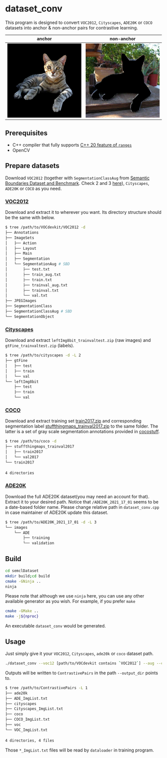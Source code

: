 # dataset_conv

This program is designed to convert `VOC2012`, `Cityscapes`, `ADE20K` or `COCO` datasets into anchor & non-anchor pairs for contrastive learning.

|anchor|non-anchor|
|:-:|:-:|
|![plane](/img4readme/2007_003778_anchor0.jpg)|![non-plane](/img4readme/2007_003778_Nanchor0.jpg)|

## Prerequisites

- C++ compiler that fully supports [C++ 20 feature of `ranges`](https://en.cppreference.com/w/cpp/20)
- OpenCV

## Prepare datasets

Download `VOC2012` (together with `SegmentationClassAug` from [Semantic Boundaries Dataset and Benchmark](http://home.bharathh.info/pubs/codes/SBD/download.html). Check 2 and 3 [here](https://github.com/kazuto1011/deeplab-pytorch/blob/master/data/datasets/voc12/README.md)), `Cityscapes`, `ADE20K` or `COCO` as you need.

### [VOC2012](http://host.robots.ox.ac.uk/pascal/VOC/voc2012/#devkit)

Download and extract it to wherever you want. Its directory structure should be the same with below.

```bash
$ tree /path/to/VOCdevkit/VOC2012 -d
├── Annotations
├── ImageSets
│   ├── Action
│   ├── Layout
│   ├── Main
│   ├── Segmentation
│   └── SegmentationAug # SBD
│       ├── test.txt
│       ├── train_aug.txt
│       ├── train.txt
│       ├── trainval_aug.txt
│       ├── trainval.txt
│       └── val.txt
├── JPEGImages
├── SegmentationClass
├── SegmentationClassAug # SBD
└── SegmentationObject
```

### [Cityscapes](https://www.cityscapes-dataset.com/downloads/)

Download and extract `leftImg8bit_trainvaltest.zip` (raw images) and `gtFine_trainvaltest.zip` (labels).

```bash
$ tree /path/to/cityscapes -d -L 2
├── gtFine
│   ├── test
│   ├── train
│   └── val
└── leftImg8bit
    ├── test
    ├── train
    └── val
```

### [COCO](https://cocodataset.org/#download)

Download and extract training set [train2017.zip](http://images.cocodataset.org/zips/train2017.zip) and corresponding segmentation label [stuffthingmaps_trainval2017.zip](http://calvin.inf.ed.ac.uk/wp-content/uploads/data/cocostuffdataset/stuffthingmaps_trainval2017.zip) to the same folder. The latter is a set of gray scale segmentation annotations provided in [cocostuff](https://github.com/nightrome/cocostuff#downloads).

```bash
$ tree /path/to/coco -d
├── stuffthingmaps_trainval2017
│   ├── train2017
│   └── val2017
└── train2017

4 directories
```

### [ADE20K](http://groups.csail.mit.edu/vision/datasets/ADE20K/index.html#Download)

Download the full ADE20K dataset(you may need an account for that). Extract it to your desired path. Notice that `/ADE20K_2021_17_01` seems to be a date-based folder name. Please change relative path in `dataset_conv.cpp` in case maintainer of ADE20K update this dataset.

```bash
$ tree /path/to/ADE20K_2021_17_01 -d -L 3
└── images
    └── ADE
        ├── training
        └── validation
```

## Build

```bash
cd semclDataset
mkdir build;cd build
cmake -GNinja ..
ninja
```

Please note that although we use `ninja` here, you can use any other available generator as you wish. For example, if you prefer `make`

```bash
cmake -GMake ..
make -j${nproc}
```

An executable `dataset_conv` would be generated.

## Usage

Just simply give it your `VOC2012`, `Cityscapes`, `ade20k` or `coco` dataset path.

```bash
./dataset_conv --voc12 [path/to/VOCdevkit contains `VOC2012`] --aug --coco [/path/to/coco] --ade [/path/to/ADE20K_2021_17_01] --city [/path/to/cityscapes contains `gtFine` and `leftImg8bit`] --output_dir [desired output directory (default to current dir)]
```

Outputs will be written to `ContrastivePairs` in the path `--output_dir` points to.

```bash
$ tree /path/to/ContrastivePairs -L 1
├── ade20k
├── ADE_ImgList.txt
├── cityscapes
├── Cityscapes_ImgList.txt
├── coco
├── COCO_ImgList.txt
├── voc
└── VOC_ImgList.txt

4 directories, 4 files
```

Those `*_ImgList.txt` files will be read by `dataloader` in training program.
